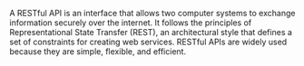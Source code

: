 A RESTful API is an interface that allows two computer systems to exchange information securely over the internet. It follows the principles of Representational State Transfer (REST), an architectural style that defines a set of constraints for creating web services. RESTful APIs are widely used because they are simple, flexible, and efficient.